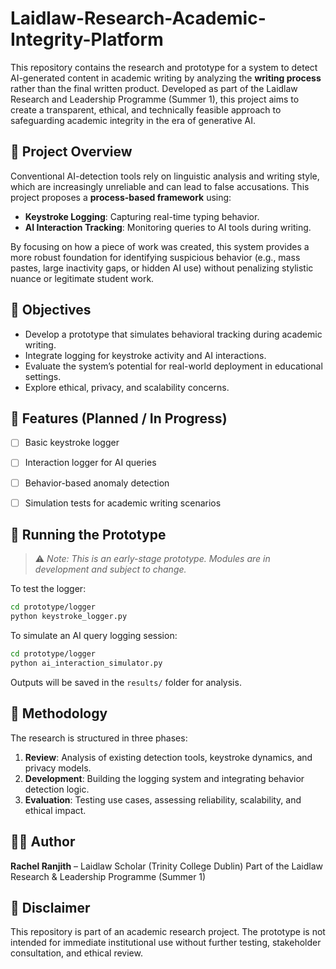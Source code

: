# Laidlaw-Research-Academic-Integrity-Platform

This repository contains the research and prototype for a system to detect AI-generated content in academic writing by analyzing the **writing process** rather than the final written product. Developed as part of the Laidlaw Research and Leadership Programme (Summer 1), this project aims to create a transparent, ethical, and technically feasible approach to safeguarding academic integrity in the era of generative AI.

## 🧠 Project Overview

Conventional AI-detection tools rely on linguistic analysis and writing style, which are increasingly unreliable and can lead to false accusations. This project proposes a **process-based framework** using:

- **Keystroke Logging**: Capturing real-time typing behavior.
- **AI Interaction Tracking**: Monitoring queries to AI tools during writing.

By focusing on how a piece of work was created, this system provides a more robust foundation for identifying suspicious behavior (e.g., mass pastes, large inactivity gaps, or hidden AI use) without penalizing stylistic nuance or legitimate student work.

## 📌 Objectives

- Develop a prototype that simulates behavioral tracking during academic writing.
- Integrate logging for keystroke activity and AI interactions.
- Evaluate the system’s potential for real-world deployment in educational settings.
- Explore ethical, privacy, and scalability concerns.

## 🔧 Features (Planned / In Progress)

- [ ] Basic keystroke logger
- [ ] Interaction logger for AI queries
- [ ] Behavior-based anomaly detection
- [ ] Simulation tests for academic writing scenarios


## 🧪 Running the Prototype

> ⚠️ *Note: This is an early-stage prototype. Modules are in development and subject to change.*

To test the logger:
```bash
cd prototype/logger
python keystroke_logger.py
````

To simulate an AI query logging session:

```bash
cd prototype/logger
python ai_interaction_simulator.py
```

Outputs will be saved in the `results/` folder for analysis.

## 🧭 Methodology

The research is structured in three phases:

1. **Review**: Analysis of existing detection tools, keystroke dynamics, and privacy models.
2. **Development**: Building the logging system and integrating behavior detection logic.
3. **Evaluation**: Testing use cases, assessing reliability, scalability, and ethical impact.

## 🙋‍♀️ Author

**Rachel Ranjith** – Laidlaw Scholar (Trinity College Dublin)
Part of the Laidlaw Research & Leadership Programme (Summer 1)

## 📢 Disclaimer

This repository is part of an academic research project. The prototype is not intended for immediate institutional use without further testing, stakeholder consultation, and ethical review.
